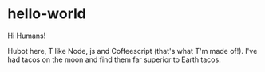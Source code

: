 # hello-world

Hi Humans!

Hubot here, T like Node, js and Coffeescript (that's what T'm made of!).
I've had tacos on the moon and find them far superior to Earth tacos.
